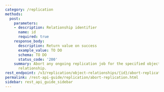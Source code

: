 ```yaml
---
category: /replication
methods:
  post:
    parameters:
    - description: Relationship identifier
      name: id
      required: true
    response_body:
      description: Return value on success
      example_value: TO DO
      schema: TO DO
      status_code: '200'
    summary: Abort any ongoing replication job for the specified object replication
      relationship.
rest_endpoint: /v3/replication/object-relationships/{id}/abort-replication
permalink: /rest-api-guide/replication/abort-replication.html
sidebar: rest_api_guide_sidebar
---
```

